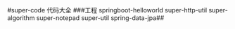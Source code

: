 #super-code
代码大全
###工程
		<!-- Spring Boot 之 HelloWorld 详解 -->
		<module>springboot-helloworld</module>
		<!--http各种工具-->
		<module>super-http-util</module>
		<!--算法-->
		<module>super-algorithm</module>
		<!--java GUI 记事本-->
		<module>super-notepad</module>
		<!--工具类-->
		<module>super-util</module>
		<!--jpa 学习-->
		<module>spring-data-jpa</module>##
